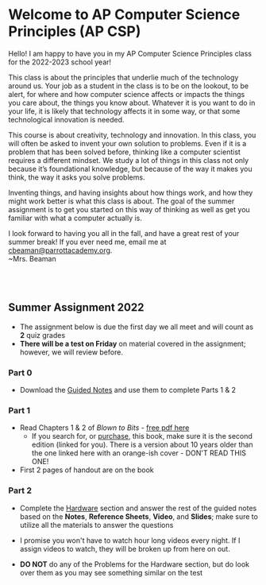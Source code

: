 # Welcome to AP Computer Science Principles (AP CSP)

Hello! I am happy to have you in my AP Computer Science Principles class for the 2022-2023 school year! 

This class is about the principles that underlie much of the technology around us. Your job as a student in the class is to be on the lookout, to be alert, for where and how computer science affects or impacts the things you care about, the things you know about. Whatever it is you want to do in your life, it is likely that technology affects it in some way, or that some technological innovation is needed.

This course is about creativity, technology and innovation. In this class, you will often be asked to invent your own solution to problems. Even if it is a problem that has been solved before, thinking like a computer scientist requires a different mindset. We study a lot of things in this class not only because it’s foundational knowledge, but because of the way it makes you think, the way it asks you solve problems.

Inventing things, and having insights about how things work, and how they might work better is what this class is about. The goal of the summer assignment is to get you started on this way of thinking as well as get you familiar with what a computer actually is.

I look forward to having you all in the fall, and have a great rest of your summer break! If you ever need me, email me at <cbeaman@parrottacademy.org>.  
~Mrs. Beaman

<br><br>

## Summer Assignment 2022 

- The assignment below is due the first day we all meet and will count as **2** quiz grades
- **There will be a test on Friday** on material covered in the assignment; however, we will review before.

### Part 0
- Download the [Guided Notes](\apcsp\assets\pdfs\summer\summer-22.pdf) and use them to complete Parts 1 & 2

### Part 1
- Read Chapters 1 & 2 of *Blown to Bits* - [free pdf here](http://www.bitsbook.com/wp-content/uploads/2021/08/9780137441075-Blown-to-Bits-2e.pdf)
  - If you search for, or [purchase](https://www.bitsbook.com/buy-the-book/), this book, make sure it is the second edition (linked for you). There is a version about 10 years older than the one linked here with an orange-ish cover - DON'T READ THIS ONE!
- First 2 pages of handout are on the book

### Part 2
- Complete the [Hardware](/apcsp/curriculum/understanding_technology/hardware) section and answer the rest of the guided notes based on the **Notes**, **Reference Sheets**, **Video**, and **Slides**; make sure to utilize all the materials to answer the questions

- I promise you won't have to watch hour long videos every night. If I assign videos to watch, they will be broken up from here on out.
- **DO NOT** do any of the Problems for the Hardware section, but do look over them as you may see something similar on the test